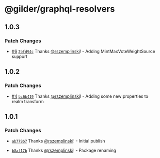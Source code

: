 # @gilder/graphql-resolvers

## 1.0.3

### Patch Changes

- [#6](https://github.com/Gilder-Labs/backend-services/pull/6) [`2bfd94c`](https://github.com/Gilder-Labs/backend-services/commit/2bfd94ce784c2dcb06910dd12a586c90adf25a47) Thanks [@rszemplinski](https://github.com/rszemplinski)! - Adding MintMaxVoteWeightSource support

## 1.0.2

### Patch Changes

- [#4](https://github.com/Gilder-Labs/backend-services/pull/4) [`bc6b419`](https://github.com/Gilder-Labs/backend-services/commit/bc6b4195760b7e142a80b0d203be83fb332baa19) Thanks [@rszemplinski](https://github.com/rszemplinski)! - Adding some new properties to realm transform

## 1.0.1

### Patch Changes

- [`ab779b7`](https://github.com/Gilder-Labs/backend-services/commit/ab779b72fb24d3378d53c7d06e794cc5dc0c2277) Thanks [@rszemplinski](https://github.com/rszemplinski)! - Initial publish

- [`b8af17b`](https://github.com/Gilder-Labs/backend-services/commit/b8af17b3e92501702f61728c71278b12f7a736db) Thanks [@rszemplinski](https://github.com/rszemplinski)! - Package renaming
